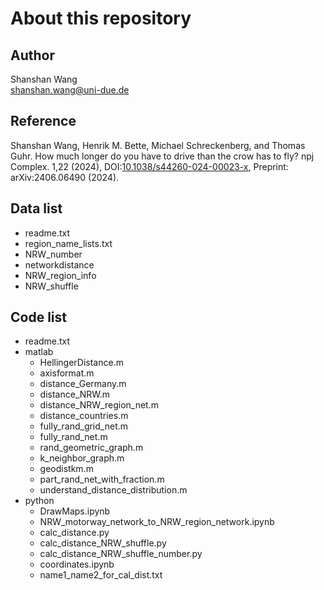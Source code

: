 # About this repository

## Author 
Shanshan Wang\
shanshan.wang@uni-due.de

## Reference
Shanshan Wang, Henrik M. Bette, Michael Schreckenberg, and Thomas Guhr. How much longer do you have to drive than the crow has to fly? npj Complex. 1,22 (2024), DOI:[10.1038/s44260-024-00023-x](https://doi.org/10.1038/s44260-024-00023-x), Preprint: arXiv:2406.06490 (2024).

## Data list
* readme.txt
* region_name_lists.txt
* NRW_number			
* networkdistance
* NRW_region_info			
* NRW_shuffle			

## Code list
* readme.txt
* matlab
  *	HellingerDistance.m
  *	axisformat.m
  *	distance_Germany.m
  *	distance_NRW.m
  *	distance_NRW_region_net.m
  *	distance_countries.m
  *	fully_rand_grid_net.m
  *	fully_rand_net.m
  *	rand_geometric_graph.m
  *	k_neighbor_graph.m
  *	geodistkm.m
  *	part_rand_net_with_fraction.m
  *	understand_distance_distribution.m	
* python
  * DrawMaps.ipynb
  * NRW_motorway_network_to_NRW_region_network.ipynb
  * calc_distance.py
  * calc_distance_NRW_shuffle.py
  * calc_distance_NRW_shuffle_number.py
  * coordinates.ipynb
  * name1_name2_for_cal_dist.txt


